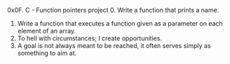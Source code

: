 0x0F. C - Function pointers project 
0. Write a function that prints a name.
1. Write a function that executes a function given as a parameter on each element of an array.
2. To hell with circumstances; I create opportunities.
3. A goal is not always meant to be reached, it often serves simply as something to aim at.
